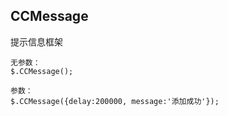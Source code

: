 ## CCMessage
提示信息框架

    无参数：
    $.CCMessage();

	参数：
    $.CCMessage({delay:200000, message:'添加成功'});








